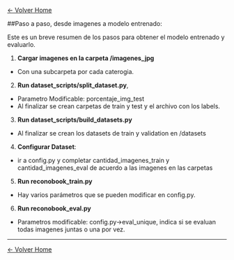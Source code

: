 [<- Volver Home](../README.md)  

##Paso a paso, desde imagenes a modelo entrenado:

Este es un breve resumen de los pasos para obtener el modelo entrenado y evaluarlo.

1. **Cargar imagenes en la carpeta /imagenes_jpg**
  - Con una subcarpeta por cada caterogia.
2. **Run dataset_scripts/split_dataset.py**,
  - Parametro Modificable: porcentaje_img_test
  - Al finalizar se crean carpetas de train y test y el archivo con los labels.
3. **Run dataset_scripts/build_datasets.py**
  - Al finalizar se crean los datasets de train y validation en /datasets
4. **Configurar Dataset**:
  - ir a config.py y completar cantidad_imagenes_train y cantidad_imagenes_eval de acuerdo a las imagenes en las carpetas
5. **Run reconobook_train.py**
  - Hay varios parámetros que se pueden modificar en config.py.
6. **Run reconobook_eval.py**
  - Parametros modificable: config.py->eval_unique, indica si se evaluan todas imagenes juntas o una por vez.
  
  
  ***
  [<- Volver Home](../README.md)
  
  
